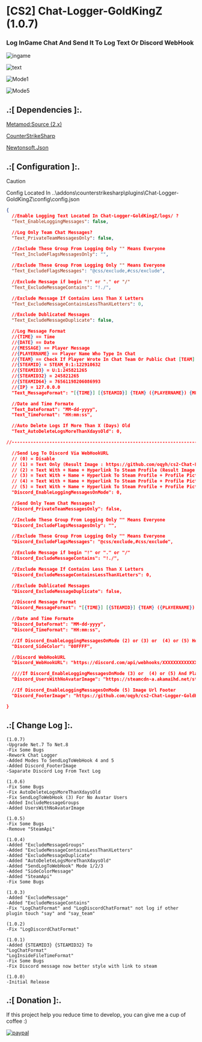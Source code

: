 # [CS2] Chat-Logger-GoldKingZ (1.0.7)

### Log InGame Chat And Send It To Log Text Or Discord WebHook

![ingame](https://github.com/oqyh/cs2-Chat-Logger-GoldKingZ/assets/48490385/c9f6012b-06f2-4bd5-a215-2f49128d1cba)

![text](https://github.com/oqyh/cs2-Chat-Logger-GoldKingZ/assets/48490385/fade3be6-54a9-49e9-82e5-1b9c6cf55280)

![Mode1](https://github.com/oqyh/cs2-Chat-Logger-GoldKingZ/assets/48490385/fdae2251-9aea-45a8-a37c-5ec2de8bfbdd)

![Mode5](https://github.com/oqyh/cs2-Chat-Logger-GoldKingZ/assets/48490385/7811046a-2b76-4758-8298-f701b45c28a7)


## .:[ Dependencies ]:.
[Metamod:Source (2.x)](https://www.sourcemm.net/downloads.php/?branch=master)

[CounterStrikeSharp](https://github.com/roflmuffin/CounterStrikeSharp/releases)

[Newtonsoft.Json](https://www.nuget.org/packages/Newtonsoft.Json)

## .:[ Configuration ]:.

> [!CAUTION]
> Config Located In ..\addons\counterstrikesharp\plugins\Chat-Logger-GoldKingZ\config\config.json                                           
>

```json
{
  //Enable Logging Text Located In Chat-Logger-GoldKingZ/logs/ ?
  "Text_EnableLoggingMessages": false,

  //Log Only Team Chat Messages?
  "Text_PrivateTeamMessagesOnly": false,

  //Include These Group From Logging Only "" Means Everyone
  "Text_IncludeFlagsMessagesOnly": "",

  //Exclude These Group From Logging Only "" Means Everyone
  "Text_ExcludeFlagsMessages": "@css/exclude,#css/exclude",

  //Exclude Message if begin "!" or "." or "/"
  "Text_ExcludeMessageContains": "!./",

  //Exclude Message If Contains Less Than X Letters
  "Text_ExcludeMessageContainsLessThanXLetters": 0,

  //Exclude Dublicated Messages
  "Text_ExcludeMessageDuplicate": false,

  //Log Message Format
  //{TIME} == Time
  //{DATE} == Date
  //{MESSAGE} == Player Message
  //{PLAYERNAME} == Player Name Who Type In Chat
  //{TEAM} == Check If Player Wrote In Chat Team Or Public Chat [TEAM] [ALL]
  //{STEAMID} = STEAM_0:1:122910632
  //{STEAMID3} = U:1:245821265
  //{STEAMID32} = 245821265
  //{STEAMID64} = 76561198206086993
  //{IP} = 127.0.0.0
  "Text_MessageFormat": "[{TIME}] [{STEAMID}] {TEAM} ({PLAYERNAME}) {MESSAGE}",

  //Date and Time Formate
  "Text_DateFormat": "MM-dd-yyyy",
  "Text_TimeFormat": "HH:mm:ss",

  //Auto Delete Logs If More Than X (Days) Old
  "Text_AutoDeleteLogsMoreThanXdaysOld": 0,

//-----------------------------------------------------------------------------------------

  //Send Log To Discord Via WebHookURL
  // (0) = Disable
  // (1) = Text Only (Result Image : https://github.com/oqyh/cs2-Chat-Logger-GoldKingZ/blob/main/Resources/Mode1.png?raw=true)
  // (2) = Text With + Name + Hyperlink To Steam Profile (Result Image : https://github.com/oqyh/cs2-Chat-Logger-GoldKingZ/blob/main/Resources/Mode2.png?raw=true)
  // (3) = Text With + Name + Hyperlink To Steam Profile + Profile Picture (Result Image : https://github.com/oqyh/cs2-Chat-Logger-GoldKingZ/blob/main/Resources/Mode3.png?raw=true)
  // (4) = Text With + Name + Hyperlink To Steam Profile + Profile Picture + Saparate Date And Time From Message (Result Image : https://github.com/oqyh/cs2-Chat-Logger-GoldKingZ/blob/main/Resources/Mode4.png?raw=true)
  // (5) = Text With + Name + Hyperlink To Steam Profile + Profile Picture + Saparate Date And Time From Message + Server Ip In Footer (Result Image : https://github.com/oqyh/cs2-Chat-Logger-GoldKingZ/blob/main/Resources/Mode5.png?raw=true)
  "Discord_EnableLoggingMessagesOnMode": 0,

  //Send Only Team Chat Messages?
  "Discord_PrivateTeamMessagesOnly": false,

  //Include These Group From Logging Only "" Means Everyone
  "Discord_IncludeFlagsMessagesOnly": "",

  //Exclude These Group From Logging Only "" Means Everyone
  "Discord_ExcludeFlagsMessages": "@css/exclude,#css/exclude",

  //Exclude Message if begin "!" or "." or "/"
  "Discord_ExcludeMessageContains": "!./",

  //Exclude Message If Contains Less Than X Letters
  "Discord_ExcludeMessageContainsLessThanXLetters": 0,

  //Exclude Dublicated Messages
  "Discord_ExcludeMessageDuplicate": false,

  //Discord Message Format
  "Discord_MessageFormat": "[{TIME}] [{STEAMID}] {TEAM} ({PLAYERNAME}) {MESSAGE}",

  //Date and Time Formate
  "Discord_DateFormat": "MM-dd-yyyy",
  "Discord_TimeFormat": "HH:mm:ss",

  //If Discord_EnableLoggingMessagesOnMode (2) or (3) or  (4) or (5) How Would You Side Color Message To Be Check (https://www.color-hex.com/) For Colors
  "Discord_SideColor": "00FFFF",

  //Discord WebHookURL
  "Discord_WebHookURL": "https://discord.com/api/webhooks/XXXXXXXXXXXXXXXXXXXXXXXXXXXXXXXXXXXXXXXXXXXXXXXXXXXXXX",

  ////If Discord_EnableLoggingMessagesOnMode (3) or  (4) or (5) And Player Doesn't Have Profile Picture Which Picture Do You Like To Be Replaced
  "Discord_UsersWithNoAvatarImage": "https://steamcdn-a.akamaihd.net/steamcommunity/public/images/avatars/b5/b5bd56c1aa4644a474a2e4972be27ef9e82e517e_full.jpg",

  //If Discord_EnableLoggingMessagesOnMode (5) Image Url Footer
  "Discord_FooterImage": "https://github.com/oqyh/cs2-Chat-Logger-GoldKingZ/blob/main/Resources/serverip.png?raw=true",

}
```

## .:[ Change Log ]:.
```
(1.0.7)
-Upgrade Net.7 To Net.8
-Fix Some Bugs
-Rework Chat Logger
-Added Modes To SendLogToWebHook 4 and 5
-Added Discord_FooterImage
-Saparate Discord Log From Text Log 

(1.0.6)
-Fix Some Bugs
-Fix AutoDeleteLogsMoreThanXdaysOld
-Fix SendLogToWebHook (3) For No Avatar Users
-Added IncludeMessageGroups
-Added UsersWithNoAvatarImage

(1.0.5)
-Fix Some Bugs
-Remove "SteamApi"

(1.0.4)
-Added "ExcludeMessageGroups" 
-Added "ExcludeMessageContainsLessThanXLetters"
-Added "ExcludeMessageDuplicate"
-Added "AutoDeleteLogsMoreThanXdaysOld"
-Added "SendLogToWebHook" Mode 1/2/3
-Added "SideColorMessage"
-Added "SteamApi"
-Fix Some Bugs

(1.0.3)
-Added "ExcludeMessage" 
-Added "ExcludeMessageContains"
-Fix "LogChatFormat" and "LogDiscordChatFormat" not log if other plugin touch "say" and "say_team" 

(1.0.2)
-Fix "LogDiscordChatFormat"

(1.0.1)
-Added {STEAMID3} {STEAMID32} To
"LogChatFormat"
"LogInsideFileTimeFormat"
-Fix Some Bugs
-Fix Discord message now better style with link to steam

(1.0.0)
-Initial Release
```

## .:[ Donation ]:.

If this project help you reduce time to develop, you can give me a cup of coffee :)

[![paypal](https://www.paypalobjects.com/en_US/i/btn/btn_donateCC_LG.gif)](https://paypal.me/oQYh)
